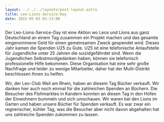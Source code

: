 ```yaml
---
layout: ../../../layouts/post-layout.astro
title: Leo-Lions-Service-Day
date: 2015-05-03 01:13:00
---
```


Der Leo-Lions-Service-Day ist eine Aktion wo Leos und Lions aus ganz Deutschland an einem Tag zusammen ein Projekt machen und das gesamte eingenommene Geld für einen gemeinsamen Zweck gespendet wird. Dieses Jahr kamen die Spenden U25 zu Gute. U25 ist eine telefonische Anlaufstelle für Jugendliche unter 25 Jahren die suizidgefährdet sind. Wenn die Jugendlichen Selbstmordgedanken haben, können sie telefonisch professionelle Hilfe bekommen. Diese Organisation hat eine sehr große Nachfrage und leider zu wenige Mitarbeiter, daher hat der Multi-Distrikt beschlossen Ihnen zu helfen.

Wir, der Leo-Club Weil am Rhein, haben an diesem Tag Bücher verkauft. Wir danken hier auch noch einmal für die zahlreichen Spenden an Büchern. Die Besucher des Flohmarktes in Kandern konnten an diesen Tag in den Höfen der Einwohnern bummeln und sich umschauen. Wir waren bei den Lions im Garten und haben unsere Bücher für Spenden verkauft. Es war zwar ein regnerischer, kühler Tag, was die Besucher aber nicht davon abgehalten hat uns zahlreiche Spenden zukommen zu lassen.
